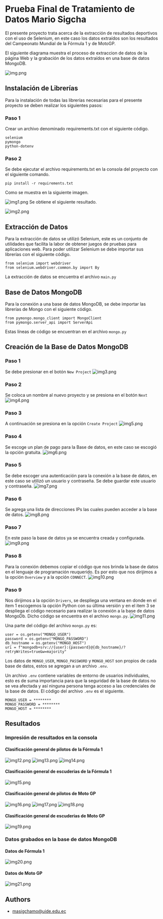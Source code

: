 # Prueba Final de Tratamiento de Datos Mario Sigcha
El presente proyecto trata acerca de la extracción de resultados deportivos con el uso de Selenium, en este caso los datos extraídos son los resultados del Campeonato Mundial de la Fórmula 1 y de MotoGP.

El siguiente diagrama muestra el proceso de extraccion de datos de la página Web y la grabación de los datos extraídos en una base de datos MongoDB.

![img.png](imagenes/img.png)

## Instalación de Librerías
Para la instalación de todas las librerías necesarias para el presente proyecto se deben realizar los siguientes pasos:

### Paso 1
Crear un archivo denominado requirements.txt con el siguiente código.
```commandlinem
selenium
pymongo
python-dotenv
```

### Paso 2
Se debe ejecutar el archivo requirements.txt en la consola del proyecto con el siguiente comando.
```commandline
pip install -r requirements.txt
```
Como se muestra en la siguiente imagen.

![img1.png](imagenes/img1.png)
Se obtiene el siguiente resultado.

![img2.png](imagenes/img2.png)

## Extracción de Datos
Para la extracción de datos se utilizó Selenium, este es un conjunto de utilidades que facilita la labor de obtener juegos de pruebas para aplicaciones web. Para poder utilizar Selenium se debe importar sus librerías con el siguiente código.
```commandline
from selenium import webdriver
from selenium.webdriver.common.by import By
```
La extracción de datos se encuentra el archivo `main.py`

## Base de Datos MongoDB

Para la conexión a una base de datos MongoDB, se debe importar las librerías de Mongo con el siguiente código.
```commandline
from pymongo.mongo_client import MongoClient
from pymongo.server_api import ServerApi
```
Estas líneas de código se encuentran en el archivo `mongo.py`

## Creación de la Base de Datos MongoDB

### Paso 1
Se debe presionar en el botón `New Project`
![img3.png](imagenes/img3.png)
### Paso 2
Se coloca un nombre al nuevo proyecto y se presiona en el botón `Next`
![img4.png](imagenes/img4.png)
### Paso 3
A continuación se presiona en la opción `Create Project`
![img5.png](imagenes/img5.png)
### Paso 4
Se escoge un plan de pago para la Base de datos, en este caso se escogió la opción gratuita.
![img6.png](imagenes/img6.png)
### Paso 5
Se debe escoger una autenticación para la conexión a la base de datos, en este caso se utilizó un usuario y contraseña. Se debe guardar este usuario y contraseña.
![img7.png](imagenes/img7.png)
### Paso 6
Se agrega una lista de direcciones IPs las cuales pueden acceder a la base de datos.
![img8.png](imagenes/img8.png)
### Paso 7
En este paso la base de datos ya se encuentra creada y configurada.
![img9.png](imagenes/img9.png)
### Paso 8
Para la conexión debemos copiar el código que nos brinda la base de datos en el lenguaje de programación reuquerido. Es por esto que nos dirijimos a la opción `Overview` y a la opción `CONNECT`.
![img10.png](imagenes/img10.png)
### Paso 9
Nos dirijimos a la opción `Drivers`, se despliega una ventana en donde en el item 1 escogemos la opción Python con su última versión y en el item 3 se despliega el código necesario para realizar la conexión a la base de datos MongoDb. Dicho código se encuentra en el archivo `mongo.py`.
![img11.png](imagenes/img11.png)

Una parte del código del archivo `mongo.py` es:
```commandline
user = os.getenv("MONGO_USER")
password = os.getenv("MONGO_PASSWORD")
db_hostname = os.getenv("MONGO_HOST")
uri = f"mongodb+srv://{user}:{password}@{db_hostname}/?retryWrites=true&w=majority"
```
Los datos de `MONGO_USER`, `MONGO_PASSWORD` y `MONGO_HOST` son propios de cada base de datos, estos se agregan a un archivo `.env`.

Un archivo `.env` contiene variables de entorno de usuarios individuales, esto es de suma importancia para que la seguridad de la base de datos no se vea afectada y así ninguna persona tenga acceso a las credenciales de la base de datos. El código del archivo `.env` es el siguiente.
```commandline
MONGO_USER = ********
MONGO_PASSWORD = ********
MONGO_HOST = ********
```

## Resultados

### Impresión de resultados en la consola

#### Clasificación general de pilotos de la Fórmula 1
![img12.png](imagenes/img12.png)
![img13.png](imagenes/img13.png)
![img14.png](imagenes/img14.png)

#### Clasificación general de escuderias de la Fórmula 1
![img15.png](imagenes/img15.png)

#### Clasificación general de pilotos de Moto GP
![img16.png](imagenes/img16.png)
![img17.png](imagenes/img17.png)
![img18.png](imagenes/img18.png)

#### Clasificación general de escuderias de Moto GP
![img19.png](imagenes/img19.png)

### Datos grabados en la base de datos MongoDB

#### Datos de Fórmula 1
![img20.png](imagenes/img20.png)

#### Datos de Moto GP
![img21.png](imagenes/img21.png)

## Authors
- [masigchamo@uide.edu.ec]()